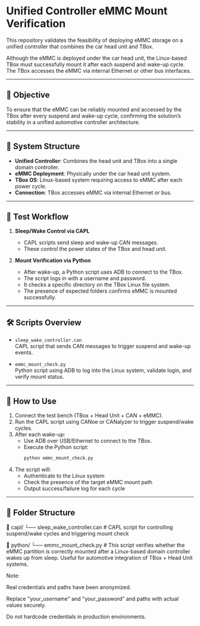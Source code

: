 # Unified Controller eMMC Mount Verification

This repository validates the feasibility of deploying eMMC storage on a unified controller that combines the car head unit and TBox.

Although the eMMC is deployed under the car head unit, the Linux-based TBox must successfully mount it after each suspend and wake-up cycle. The TBox accesses the eMMC via internal Ethernet or other bus interfaces.

---

## 📌 Objective

To ensure that the eMMC can be reliably mounted and accessed by the TBox after every suspend and wake-up cycle, confirming the solution’s stability in a unified automotive controller architecture.

---

## 🧩 System Structure

- **Unified Controller**: Combines the head unit and TBox into a single domain controller.
- **eMMC Deployment**: Physically under the car head unit system.
- **TBox OS**: Linux-based system requiring access to eMMC after each power cycle.
- **Connection**: TBox accesses eMMC via internal Ethernet or bus.

---

## 🔁 Test Workflow

1. **Sleep/Wake Control via CAPL**
   - CAPL scripts send sleep and wake-up CAN messages.
   - These control the power states of the TBox and head unit.

2. **Mount Verification via Python**
   - After wake-up, a Python script uses ADB to connect to the TBox.
   - The script logs in with a username and password.
   - It checks a specific directory on the TBox Linux file system.
   - The presence of expected folders confirms eMMC is mounted successfully.

---

## 🛠 Scripts Overview

- `sleep_wake_controller.can`  
  CAPL script that sends CAN messages to trigger suspend and wake-up events.

- `emmc_mount_check.py`  
  Python script using ADB to log into the Linux system, validate login, and verify mount status.

---

## 🚀 How to Use

1. Connect the test bench (TBox + Head Unit + CAN + eMMC).
2. Run the CAPL script using CANoe or CANalyzer to trigger suspend/wake cycles.
3. After each wake-up:
   - Use ADB over USB/Ethernet to connect to the TBox.
   - Execute the Python script:
     ```bash
     python emmc_mount_check.py
     ```
4. The script will:
   - Authenticate to the Linux system
   - Check the presence of the target eMMC mount path
   - Output success/failure log for each cycle

---

## 📁 Folder Structure
📂 capl/
    └── sleep_wake_controller.can  # CAPL script for controlling suspend/wake cycles and triggering mount check
    
📂 python/
    └── emmc_mount_check.py  # This script verifies whether the eMMC partition is correctly mounted after a Linux-based domain controller wakes up from sleep. Useful for automotive integration of TBox + Head Unit systems.

Note:

Real credentials and paths have been anonymized.

Replace "your_username" and "your_password" and paths with actual values securely.

Do not hardcode credentials in production environments.


